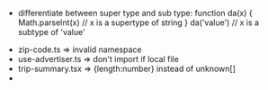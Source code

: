 - differentiate between super type and sub type:
  function da(x) {
  Math.parseInt(x) // x is a supertype of string
  }
  da('value') // x is a subtype of 'value'


* zip-code.ts => invalid namespace
* use-advertiser.ts => don't import if local file
* trip-summary.tsx => {length:number} instead of unknown[]
* 
